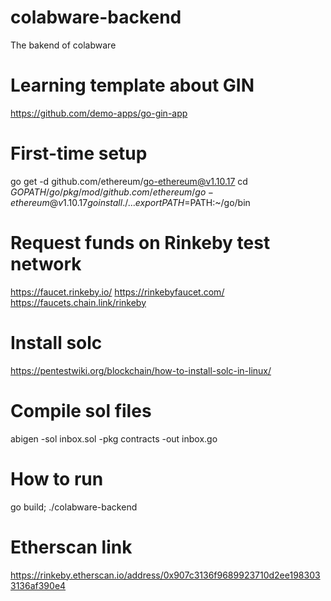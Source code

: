 # colabware-backend
The bakend of colabware

# Learning template about GIN
https://github.com/demo-apps/go-gin-app

# First-time setup
go get -d github.com/ethereum/go-ethereum@v1.10.17
cd $GOPATH/go/pkg/mod/github.com/ethereum/go-ethereum@v1.10.17
go install ./...
export PATH=$PATH:~/go/bin

# Request funds on Rinkeby test network
https://faucet.rinkeby.io/
https://rinkebyfaucet.com/
https://faucets.chain.link/rinkeby

# Install solc
https://pentestwiki.org/blockchain/how-to-install-solc-in-linux/

# Compile sol files
abigen -sol inbox.sol -pkg contracts -out inbox.go

# How to run
go build; ./colabware-backend

# Etherscan link
https://rinkeby.etherscan.io/address/0x907c3136f9689923710d2ee1983033136af390e4